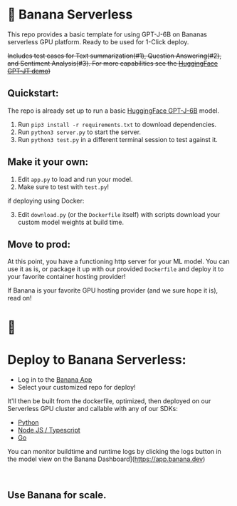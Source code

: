 
# 🍌 Banana Serverless

This repo provides a basic template for using GPT-J-6B on Bananas serverless GPU platform. Ready to be used for 1-Click deploy.

~~Includes test cases for Text summarization(#1), Question Answering(#2), and Sentiment Analysis(#3). For more capabilities see the [HuggingFace GPT-JT demo]([https://huggingface.co/spaces/togethercomputer/GPT-JT))~~

## Quickstart:

The repo is already set up to run a basic [HuggingFace GPT-J-6B]([https://huggingface.co/EleutherAI/gpt-j-6B](https://huggingface.co/https://huggingface.co/EleutherAI/gpt-j-6B)) model.
1. Run `pip3 install -r requirements.txt` to download dependencies.
2. Run `python3 server.py` to start the server.
3. Run `python3 test.py` in a different terminal session to test against it.

## Make it your own:

1. Edit `app.py` to load and run your model.
2. Make sure to test with `test.py`!

if deploying using Docker:

3. Edit `download.py` (or the `Dockerfile` itself) with scripts download your custom model weights at build time.

## Move to prod:

At this point, you have a functioning http server for your ML model. You can use it as is, or package it up with our provided `Dockerfile` and deploy it to your favorite container hosting provider!

If Banana is your favorite GPU hosting provider (and we sure hope it is), read on!

# 🍌

# Deploy to Banana Serverless:

- Log in to the [Banana App](https://app.banana.dev)
- Select your customized repo for deploy!

It'll then be built from the dockerfile, optimized, then deployed on our Serverless GPU cluster and callable with any of our SDKs:

- [Python](https://github.com/bananaml/banana-python-sdk)
- [Node JS / Typescript](https://github.com/bananaml/banana-node-sdk)
- [Go](https://github.com/bananaml/banana-go)

You can monitor buildtime and runtime logs by clicking the logs button in the model view on the Banana Dashboard](https://app.banana.dev)

<br>

## Use Banana for scale.
